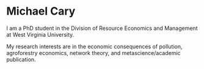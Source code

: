 

# Michael Cary
I am a PhD student in the Division of Resource Economics and Management at West Virginia University.

My research interests are in the economic consequences of pollution, agroforestry economics, network theory, and metascience/academic publication. 
